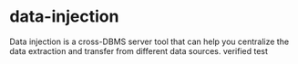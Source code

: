 # data-injection
Data injection is a cross-DBMS server tool that can help you centralize the data extraction and transfer from different data sources.
verified test
